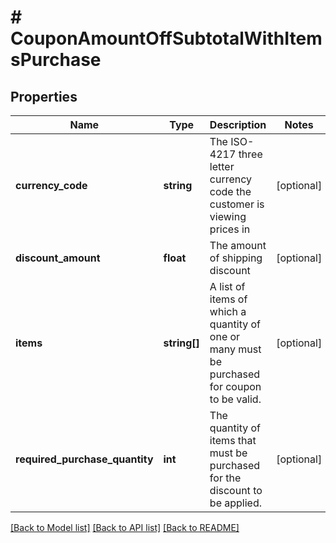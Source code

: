 # # CouponAmountOffSubtotalWithItemsPurchase

## Properties

Name | Type | Description | Notes
------------ | ------------- | ------------- | -------------
**currency_code** | **string** | The ISO-4217 three letter currency code the customer is viewing prices in | [optional]
**discount_amount** | **float** | The amount of shipping discount | [optional]
**items** | **string[]** | A list of items of which a quantity of one or many must be purchased for coupon to be valid. | [optional]
**required_purchase_quantity** | **int** | The quantity of items that must be purchased for the discount to be applied. | [optional]

[[Back to Model list]](../../README.md#models) [[Back to API list]](../../README.md#endpoints) [[Back to README]](../../README.md)
